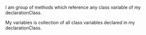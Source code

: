 I am group of methods which reference any class variable of my declarationClass.

My variables is collection of all class variables declared in my declarationClass.